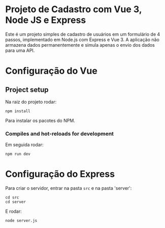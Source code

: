 # Projeto de Cadastro com Vue 3, Node JS e Express

Este é um projeto simples de cadastro de usuários em um formulário de 4 passos, implementado em Node.js com Express e Vue 3. A aplicação não armazena dados permanentemente e simula apenas o envio dos dados para uma API.

# Configuração do Vue
## Project setup
Na raiz do projeto rodar:
```
npm install
```
Para instalar os pacotes do NPM.

### Compiles and hot-reloads for development
Em seguida rodar:
```
npm run dev
```

# Configuração do Express
Para criar o servidor, entrar na pasta `src` e na pasta 'server':
```
cd src
cd server
```
E rodar:
```
node server.js 
```
